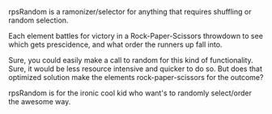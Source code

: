 rpsRandom is a ramonizer/selector for anything that requires shuffling 
or random selection.

Each element battles for victory in a Rock-Paper-Scissors throwdown
to see which gets prescidence, and what order the runners up fall into.

Sure, you could easily make a call to random for this kind of functionality.
Sure, it would be less resource intensive and quicker to do so.
But does that optimized solution make the elements rock-paper-scissors 
for the outcome?

rpsRandom is for the ironic cool kid 
who want's to randomly select/order the awesome way.
